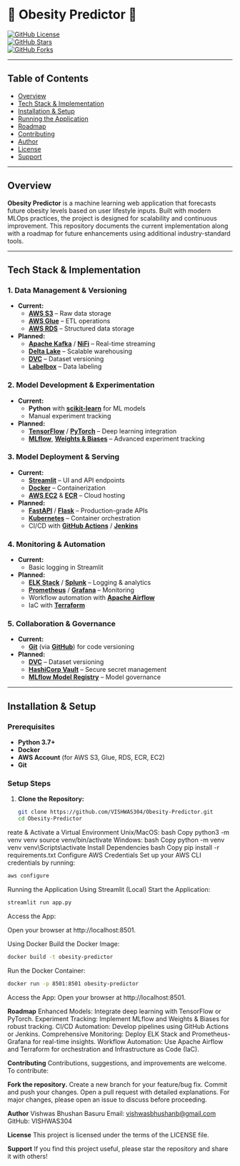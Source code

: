 # 🏥 Obesity Predictor 🍏

[![GitHub License](https://img.shields.io/github/license/VISHWAS304/Obesity-Predictor)](LICENSE)  
[![GitHub Stars](https://img.shields.io/github/stars/vishwas304/Obesity-Predictor)](https://github.com/VISHWAS304/Obesity-Predictor/stargazers)  
[![GitHub Forks](https://img.shields.io/github/forks/vishwas304/Obesity-Predictor)](https://github.com/VISHWAS304/Obesity-Predictor/network/members)

---

## Table of Contents

- [Overview](#overview)
- [Tech Stack & Implementation](#tech-stack--implementation)
- [Installation & Setup](#installation--setup)
- [Running the Application](#running-the-application)
- [Roadmap](#roadmap)
- [Contributing](#contributing)
- [Author](#author)
- [License](#license)
- [Support](#support)

---

## Overview

**Obesity Predictor** is a machine learning web application that forecasts future obesity levels based on user lifestyle inputs. Built with modern MLOps practices, the project is designed for scalability and continuous improvement. This repository documents the current implementation along with a roadmap for future enhancements using additional industry-standard tools.

---

## Tech Stack & Implementation

### 1. Data Management & Versioning
- **Current:**
  - **[AWS S3](https://aws.amazon.com/s3/)** – Raw data storage  
  - **[AWS Glue](https://aws.amazon.com/glue/)** – ETL operations  
  - **[AWS RDS](https://aws.amazon.com/rds/)** – Structured data storage
- **Planned:**
  - **[Apache Kafka](https://kafka.apache.org/)** / **[NiFi](https://nifi.apache.org/)** – Real-time streaming  
  - **[Delta Lake](https://delta.io/)** – Scalable warehousing  
  - **[DVC](https://dvc.org/)** – Dataset versioning  
  - **[Labelbox](https://labelbox.com/)** – Data labeling

### 2. Model Development & Experimentation
- **Current:**
  - **Python** with **[scikit-learn](https://scikit-learn.org/)** for ML models  
  - Manual experiment tracking
- **Planned:**
  - **[TensorFlow](https://www.tensorflow.org/)** / **[PyTorch](https://pytorch.org/)** – Deep learning integration  
  - **[MLflow](https://mlflow.org/)**, **[Weights & Biases](https://wandb.ai/)** – Advanced experiment tracking

### 3. Model Deployment & Serving
- **Current:**
  - **[Streamlit](https://streamlit.io/)** – UI and API endpoints  
  - **[Docker](https://www.docker.com/)** – Containerization  
  - **[AWS EC2](https://aws.amazon.com/ec2/)** & **[ECR](https://aws.amazon.com/ecr/)** – Cloud hosting
- **Planned:**
  - **[FastAPI](https://fastapi.tiangolo.com/)** / **[Flask](https://flask.palletsprojects.com/)** – Production-grade APIs  
  - **[Kubernetes](https://kubernetes.io/)** – Container orchestration  
  - CI/CD with **[GitHub Actions](https://github.com/features/actions)** / **[Jenkins](https://www.jenkins.io/)**

### 4. Monitoring & Automation
- **Current:**
  - Basic logging in Streamlit
- **Planned:**
  - **[ELK Stack](https://www.elastic.co/elk-stack)** / **[Splunk](https://www.splunk.com/)** – Logging & analytics  
  - **[Prometheus](https://prometheus.io/)** / **[Grafana](https://grafana.com/)** – Monitoring  
  - Workflow automation with **[Apache Airflow](https://airflow.apache.org/)**  
  - IaC with **[Terraform](https://www.terraform.io/)**

### 5. Collaboration & Governance
- **Current:**
  - **[Git](https://git-scm.com/)** (via **[GitHub](https://github.com/)**) for code versioning
- **Planned:**
  - **[DVC](https://dvc.org/)** – Dataset versioning  
  - **[HashiCorp Vault](https://www.vaultproject.io/)** – Secure secret management  
  - **[MLflow Model Registry](https://mlflow.org/docs/latest/model-registry.html)** – Model governance

---

## Installation & Setup

### Prerequisites
- **Python 3.7+**
- **Docker**
- **AWS Account** (for AWS S3, Glue, RDS, ECR, EC2)
- **Git**

### Setup Steps

1. **Clone the Repository:**
   ```bash
   git clone https://github.com/VISHWAS304/Obesity-Predictor.git
   cd Obesity-Predictor

reate & Activate a Virtual Environment
Unix/MacOS:
bash
Copy
python3 -m venv venv
source venv/bin/activate
Windows:
bash
Copy
python -m venv venv
venv\Scripts\activate
Install Dependencies
bash
Copy
pip install -r requirements.txt
Configure AWS Credentials
Set up your AWS CLI credentials by running:

```bash
aws configure
```

Running the Application Using Streamlit (Local)
Start the Application:
```bash
streamlit run app.py
```

Access the App:

Open your browser at http://localhost:8501.

Using Docker
Build the Docker Image:
```bash
docker build -t obesity-predictor
```
Run the Docker Container:

```bash
docker run -p 8501:8501 obesity-predictor
```
Access the App:
Open your browser at http://localhost:8501.

**Roadmap**
Enhanced Models: Integrate deep learning with TensorFlow or PyTorch.
Experiment Tracking: Implement MLflow and Weights & Biases for robust tracking.
CI/CD Automation: Develop pipelines using GitHub Actions or Jenkins.
Comprehensive Monitoring: Deploy ELK Stack and Prometheus-Grafana for real-time insights.
Workflow Automation: Use Apache Airflow and Terraform for orchestration and Infrastructure as Code (IaC).


**Contributing**
Contributions, suggestions, and improvements are welcome. To contribute:

**Fork the repository.**
Create a new branch for your feature/bug fix.
Commit and push your changes.
Open a pull request with detailed explanations.
For major changes, please open an issue to discuss before proceeding.

**Author**
Vishwas Bhushan Basuru
Email: vishwasbhushanb@gmail.com
GitHub: VISHWAS304

**License**
This project is licensed under the terms of the LICENSE file.

**Support**
If you find this project useful, please star the repository and share it with others!
